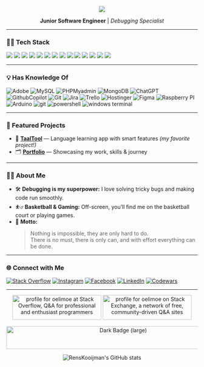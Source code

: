 <!-- Banner Image (customize or replace as you like) -->
<p align="center">
  <img src="https://capsule-render.vercel.app/api?type=rect&color=0:6CB2EB,100:ffffff&height=90&section=header&text=Hi%20there!%20I'm%20Rens%20Kooijman%20👋&fontSize=32&fontAlignY=55&fontColor=20232a" />
</p>

<p align="center">
  <b>Junior Software Engineer</b> | <i>Debugging Specialist</i>
</p>

---

### 🧑‍💻 Tech Stack

<p>
  <img src="https://img.shields.io/badge/Laravel-F72C1F?style=for-the-badge&logo=laravel&logoColor=white"/>
  <img src="https://img.shields.io/badge/Java-007396?style=for-the-badge&logo=openjdk&logoColor=white"/>
  <img src="https://img.shields.io/badge/JavaScript-F7DF1E?style=for-the-badge&logo=javascript&logoColor=black"/>
  <img src="https://img.shields.io/badge/PHP-777BB4?style=for-the-badge&logo=php&logoColor=white"/>
  <img src="https://img.shields.io/badge/jQuery-0769AD?style=for-the-badge&logo=jquery&logoColor=white"/>
  <img src="https://img.shields.io/badge/Bootstrap-7952B3?style=for-the-badge&logo=bootstrap&logoColor=white"/>
  <img src="https://img.shields.io/badge/SCSS-CC6699?style=for-the-badge&logo=sass&logoColor=white"/>
  <img src="https://img.shields.io/badge/CSS3-1572B6?style=for-the-badge&logo=css3&logoColor=white"/>
  <img src="https://img.shields.io/badge/HTML5-E34F26?style=for-the-badge&logo=html5&logoColor=white"/>
  <img src="https://img.shields.io/badge/CodeIgniter-EF4223?style=for-the-badge&logo=codeigniter&logoColor=white"/>
  <img src="https://img.shields.io/badge/SQL-336791?style=for-the-badge&logo=postgresql&logoColor=white"/>
  <img src="https://img.shields.io/badge/Alpine%20JS-8BC0D0?style=for-the-badge&logo=alpinedotjs&logoColor=black"/>
  <img src="https://img.shields.io/badge/livewire-4e56a6?style=for-the-badge&logo=livewire&logoColor=white"/>
  <img src="https://img.shields.io/badge/Chart%20js-FF6384?style=for-the-badge&logo=chartdotjs&logoColor=white"/>
</p>

---

### 💡 Has Knowledge Of

<p>
  <img src="https://img.shields.io/badge/adobe-%23FF0000.svg?style=for-the-badge&logo=Adobe&logoColor=white" alt="Adobe"/>
  <img src="https://img.shields.io/badge/mysql-%2300f.svg?style=for-the-badge&logo=mysql&logoColor=white" alt="MySQL"/>
  <img src="https://img.shields.io/badge/phpmyadmin-6C78AF?style=for-the-badge&logo=phpmyadmin&logoColor=white" alt="PHPMyadmin"/>
  <img src="https://img.shields.io/badge/MongoDB-4EA94B?style=for-the-badge&logo=mongodb&logoColor=white" alt="MongoDB"/>
  <img src="https://img.shields.io/badge/chatGPT-74aa9c?style=for-the-badge&logo=openai&logoColor=white" alt="ChatGPT"/>
  <img src="https://img.shields.io/badge/github%20copilot-000000?style=for-the-badge&logo=githubcopilot&logoColor=white" alt="GithubCopilot"/>
  <img src="https://img.shields.io/badge/git-%23F05033.svg?style=for-the-badge&logo=git&logoColor=white" alt="Git"/>
  <img src="https://img.shields.io/badge/Jira-0052CC?style=for-the-badge&logo=Jira&logoColor=white" alt="Jira"/>
  <img src="https://img.shields.io/badge/Trello-7952B3?style=for-the-badge&logo=Trello&logoColor=white" alt="Trello"/>
  <img src="https://img.shields.io/badge/Hostinger-673DE6?style=for-the-badge&logo=Hostinger&logoColor=white" alt="Hostinger"/>
  <img src="https://img.shields.io/badge/Figma-F24E1E?style=for-the-badge&logo=Figma&logoColor=white" alt="Figma"/>
  <img src="https://img.shields.io/badge/Raspberry%20Pi-A22846?style=for-the-badge&logo=Raspberry%20Pi&logoColor=white" alt="Raspberry PI"/>
  <img src="https://img.shields.io/badge/Arduino-00979D?style=for-the-badge&logo=Arduino&logoColor=white" alt="Arduino"/>
  <img src="https://img.shields.io/badge/GIT-E44C30?style=for-the-badge&logo=git&logoColor=white" alt="git"/>
  <img src="https://img.shields.io/badge/powershell-5391FE?style=for-the-badge&logo=powershell&logoColor=white" alt="powershell"/>
  <img src="https://img.shields.io/badge/windows%20terminal-4D4D4D?style=for-the-badge&logo=windows%20terminal&logoColor=white" alt="windows terminal"/>
</p>

---

### 🌟 Featured Projects

- 📝 **[TaalTool](https://github.com/RensKooijman/taaltool)** — Language learning app with smart features *(my favorite project!)*
- 🗂️ **[Portfolio](https://github.com/RensKooijman/eigen-site)** — Showcasing my work, skills & journey

---

### 🧑‍🎤 About Me

- 🛠️ **Debugging is my superpower:** I love solving tricky bugs and making code run smoothly.
- ⛹️‍♂️ **Basketball & Gaming:** Off-screen, you’ll find me on the basketball court or playing games.
- 🏅 **Motto:**  
  > Nothing is impossible, they are only hard to do.  
  > There is no must, there is only can, and with effort everything can be done.

---

### 🌐 Connect with Me

[![Stack Overflow](https://img.shields.io/badge/StackOverflow-F58025?style=for-the-badge&logo=stackoverflow&logoColor=white)](https://stackoverflow.com/users/20538588/oelimoe)
[![Instagram](https://img.shields.io/badge/Instagram-E4405F?style=for-the-badge&logo=instagram&logoColor=white)](https://www.instagram.com/rens.kooijman/?next=https%3A%2F%2Fwww.instagram.com%2Fexplore%2Fsearch%2F%3F__coig_login%3D1)
[![Facebook](https://img.shields.io/badge/Facebook-1877F2?style=for-the-badge&logo=facebook&logoColor=white)](https://nl-nl.facebook.com/skoper.skoper.9)
[![LinkedIn](https://img.shields.io/badge/LinkedIn-0077B5?style=for-the-badge&logo=linkedin&logoColor=white)](https://www.linkedin.com/in/rens-kooijman-1130a9189/?originalSubdomain=nl)
[![Codewars](https://img.shields.io/badge/Codewars-B1361E?style=for-the-badge&logo=codewars&logoColor=white)](https://www.codewars.com/users/rens%20kooijman)

---
<p align="center">
  <a href="https://stackoverflow.com/users/20538588/oelimoe"><img src="https://stackoverflow.com/users/flair/20538588.png?theme=dark" width="234" height="65" alt="profile for oelimoe at Stack Overflow, Q&amp;A for professional and enthusiast programmers" title="profile for oelimoe at Stack Overflow, Q&amp;A for professional and enthusiast programmers"></a>
  <a href="https://stackexchange.com/users/26972848"><img src="https://stackexchange.com/users/flair/26972848.png?theme=dark" width="234" height="65" alt="profile for oelimoe on Stack Exchange, a network of free, community-driven Q&amp;A sites" title="profile for oelimoe on Stack Exchange, a network of free, community-driven Q&amp;A sites"></a>
</p>
<p align="center">
  <img alt="Dark Badge (large)" width="600" height="60" class="hidden dark:block" src="https://www.codewars.com/users/rens%20kooijman/badges/large">
</p>
<p align="center">
  <img src="https://github-readme-stats.vercel.app/api?username=RensKooijman&show_icons=true&theme=default&hide_border=true" alt="RensKooijman's GitHub stats" />
</p>
